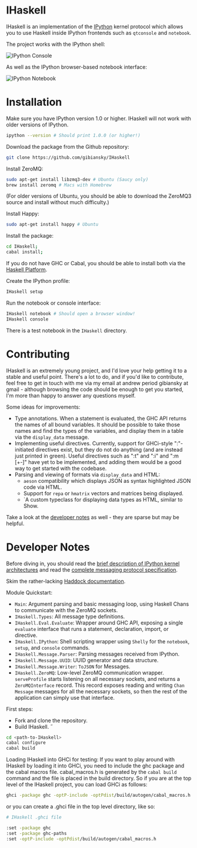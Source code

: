 IHaskell
===
IHaskell is an implementation of the [IPython](http://ipython.org) kernel protocol which allows you to use Haskell inside IPython frontends such as `qtconsole` and `notebook`.

The project works with the IPython shell:

![IPython Console](https://raw.github.com/gibiansky/IHaskell/master/images/ihaskell-console.png)

As well as the IPython browser-based notebook interface:

![IPython Notebook](https://raw.github.com/gibiansky/IHaskell/master/images/ihaskell-notebook.png)

Installation
===

Make sure you have IPython version 1.0 or higher. IHaskell will not work with older versions of IPython.
```bash
ipython --version # Should print 1.0.0 (or higher!)
```

Download the package from the Github repository:
```bash
git clone https://github.com/gibiansky/IHaskell
```

Install ZeroMQ:
```bash
sudo apt-get install libzmq3-dev # Ubuntu (Saucy only)
brew install zeromq # Macs with Homebrew
```
(For older versions of Ubuntu, you should be able to download the ZeroMQ3 source and install without much difficulty.)

Install Happy:
```bash
sudo apt-get install happy # Ubuntu
```

Install the package:
```bash
cd IHaskell;
cabal install;
```
If you do not have GHC or Cabal, you should be able to install both via the [Haskell Platform](http://www.haskell.org/platform/).


Create the IPython profile:
```bash
IHaskell setup
```

Run the notebook or console interface:
```bash
IHaskell notebook # Should open a browser window!
IHaskell console
```

There is a test notebook in the `IHaskell` directory.

Contributing
===

IHaskell is an extremely young project, and I'd love your help getting it to a stable and useful point. There's a lot to do, and if you'd like to contribute, feel free to get in touch with me via my email at andrew period gibiansky at gmail - although browsing the code should be enough to get you started, I'm more than happy to answer any questions myself.

Some ideas for improvements:
- Type annotations. When a statement is evaluated, the GHC API returns the names of all bound variables. It should be possible to take those names and find the types of the variables, and display them in a table via the `display_data` message. 
- Implementing useful directives. Currently, support for GHCi-style ":"-initiated directives exist, but they do not do anything (and are instead just printed in green). Useful directives such as ":t" and ":i" and ":m [+-]" have yet to be implemented, and adding them would be a good way to get started with the codebase.
- Parsing and viewing of formats via `display_data` and HTML:
    - `aeson` compatibility which displays JSON as syntax highlighted JSON code via HTML.
    - Support for `repa` or `hmatrix` vectors and matrices being displayed.
    - `A custom typeclass for displaying data types as HTML, similar to Show.

Take a look at the [developer notes](https://github.com/gibiansky/IHaskell/blob/master/README.md#developer-notes) as well - they are sparse but may be helpful.

Developer Notes
===

Before diving in, you should read the [brief description of IPython kernel architectures](http://andrew.gibiansky.com/blog/ipython/ipython-kernels/)
and read the [complete messaging protocol specification](http://ipython.org/ipython-doc/dev/development/messaging.html).

Skim the rather-lacking [Haddock documentation](http://gibiansky.github.io/IHaskell/IHaskell/).

Module Quickstart: 
- `Main`: Argument parsing and basic messaging loop, using Haskell Chans to communicate with the ZeroMQ sockets.
- `IHaskell.Types`: All message type definitions.
- `IHaskell.Eval.Evaluate`: Wrapper around GHC API, exposing a single `evaluate` interface that runs a statement, declaration, import, or directive.
- `IHaskell.IPython`: Shell scripting wrapper using `Shelly` for the `notebook`, `setup`, and `console` commands.
- `IHaskell.Message.Parser`: Parsing messages received from IPython.
- `IHaskell.Message.UUID`: UUID generator and data structure.
- `IHaskell.Message.Writer`: `ToJSON` for Messages.
- `IHaskell.ZeroMQ`: Low-level ZeroMQ communication wrapper. `serveProfile` starts listening on all necessary sockets, and returns a `ZeroMQInterface` record. This record exposes reading and writing `Chan Message` messages for all the necessary sockets, so then the rest of the application can simply use that interface.

First steps:
- Fork and clone the repository. 
- Build IHaskell. 
˝
```bash 
cd <path-to-IHaskell>
cabal configure
cabal build
```

Loading IHaskell into GHCi for testing:
If you want to play around with IHaskell by loading it into GHCi, you need to include the ghc package and the cabal macros file. cabal_macros.h is generated by the ```cabal build``` command and the file is placed in the build directory. So if you are at the top level of the IHaskell project, you can load GHCi as follows: 
```bash
ghci -package ghc -optP-include -optPdist/build/autogen/cabal_macros.h
```

or you can create a .ghci file in the top level directory, like so: 

```bash
# IHaskell .ghci file

:set -package ghc
:set -package ghc-paths
:set -optP-include -optPdist/build/autogen/cabal_macros.h
```

